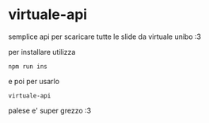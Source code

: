 # virtuale-api

semplice api per scaricare tutte le slide da virtuale unibo :3

per installare utilizza

```
npm run ins
```

e poi per usarlo 

```
virtuale-api
```

palese e' super grezzo :3
